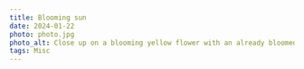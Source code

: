 ```yaml
---
title: Blooming sun
date: 2024-01-22
photo: photo.jpg
photo_alt: Close up on a blooming yellow flower with an already bloomed flower in the background
tags: Misc
---
```

